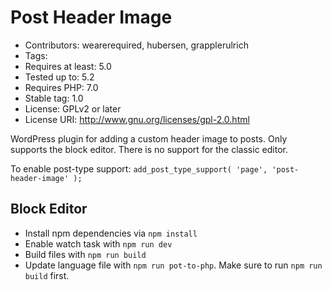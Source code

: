 # Post Header Image
* Contributors: wearerequired, hubersen, grapplerulrich
* Tags:
* Requires at least: 5.0
* Tested up to: 5.2
* Requires PHP: 7.0
* Stable tag: 1.0
* License: GPLv2 or later
* License URI: http://www.gnu.org/licenses/gpl-2.0.html

WordPress plugin for adding a custom header image to posts. Only supports the block editor. There is no support for the classic editor.

To enable post-type support: `add_post_type_support( 'page', 'post-header-image' );`

## Block Editor

* Install npm dependencies via `npm install`
* Enable watch task with `npm run dev`
* Build files with `npm run build`
* Update language file with `npm run pot-to-php`. Make sure to run `npm run build` first.
